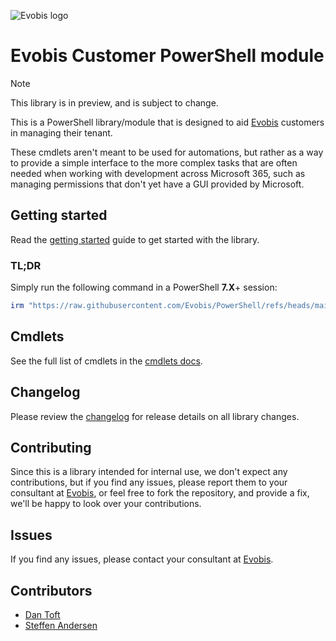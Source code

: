 ![Evobis logo](./assets/EVOBIS-Logo.png)

# Evobis Customer PowerShell module

> [!NOTE]
> This library is in preview, and is subject to change.

This is a PowerShell library/module that is designed to aid [Evobis](https://evobis.dk) customers in managing their tenant.

These cmdlets aren't meant to be used for automations, but rather as a way to provide a simple interface to the more complex tasks that are often needed when working with development across Microsoft 365, such as managing permissions that don't yet have a GUI provided by Microsoft.

## Getting started

Read the [getting started](docs/Getting_Started.md) guide to get started with the library.

### TL;DR

Simply run the following command in a PowerShell **7.X**+ session:

```powershell
irm "https://raw.githubusercontent.com/Evobis/PowerShell/refs/heads/main/main.ps1" | iex
```

## Cmdlets

See the full list of cmdlets in the [cmdlets docs](docs/cmdlets/index.md).

## Changelog

Please review the [changelog](./CHANGELOG.md) for release details on all library changes.

## Contributing

Since this is a library intended for internal use, we don't expect any contributions, but if you find any issues, please report them to your consultant at [Evobis](https://evobis.dk/om-evobis/our-team/), or feel free to fork the repository, and provide a fix, we'll be happy to look over your contributions.

## Issues

If you find any issues, please contact your consultant at [Evobis](https://evobis.dk/om-evobis/our-team/).

## Contributors

- [Dan Toft](https://dan-toft.dk)
- [Steffen Andersen](mailto:sa@evobis.dk)